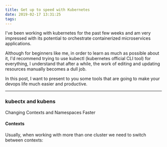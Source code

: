 ```yaml
---
title: Get up to speed with Kubernetes
date: 2019-02-17 13:31:25
tags:
---
```


I've been working with kubernetes for the past few weeks and am very impressed with its potential to orchestrate containerized microservices applications.

Although for beginners like me, in order to learn as much as possible about it,   I'd recommend trying to use kubectl (kubernetes official CLI tool) for everything, I understand that after a while, the work of editing and updating resources manually becomes a dull job.

In this post, I want to present to you some tools that are going to make your devops life much easier and productive.

* * *

### kubectx and kubens
Changing Contexts and Namespaces Faster

#### Contexts
Usually, when working with more than one cluster we need to switch between contexts: